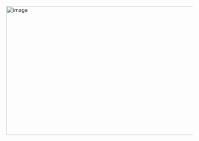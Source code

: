 <img width="550" height="350" alt="image" src="https://github.com/user-attachments/assets/1035bc15-64f4-4fd8-aff9-b851968fa41e" />
